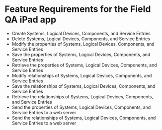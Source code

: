 # Feature Requirements for the Field QA iPad app

- Create Systems, Logical Devices, Components, and Service Entries
- Delete Systems, Logical Devices, Components, and Service Entries
- Modify the properties of Systems, Logical Devices, Components, and Service Entries
- Save the properties of Systems, Logical Devices, Components, and Service Entries
- Retrieve the properties of Systems, Logical Devices, Components, and Service Entries
- Modify relationships of Systems, Logical Devices, Components, and Service Entries
- Save the relationships of Systems, Logical Devices, Components, and Service Entries
- Retrieve the relationships of Systems, Logical Devices, Components, and Service Entries
- Send the properties of Systems, Logical Devices, Components, and Service Entries to a web server
- Send the relationships of Systems, Logical Devices, Components, and Service Entries to a web server